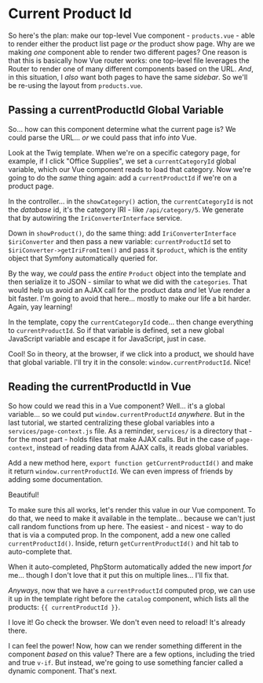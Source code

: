 # Current Product Id

So here's the plan: make our top-level Vue component - `products.vue` - able to
render either the product list page *or* the product show page. Why are we making
*one* component able to render two different pages? One reason is that this is
basically how Vue router works: one top-level file leverages the Router to render
one of many different components based on the URL. *And*, in this situation, I
*also* want both pages to have the same *sidebar*. So we'll be re-using the
layout from `products.vue`.

## Passing a currentProductId Global Variable

So... how can this component determine what the current page is? We could parse the
URL... *or* we could pass that info *into* Vue.

Look at the Twig template. When we're on a specific category page, for example,
if I click "Office Supplies", we set a `currentCategoryId` global variable, which
our Vue component reads to load that category. Now we're going to do the
*same* thing again: add a `currentProductId` if we're on a product page.

In the controller... in the `showCategory()` action, the `currentCategoryId` is
not the *database* id, it's the category IRI - like `/api/category/5`. We generate
that by autowiring the `IriConverterInterface` service.

Down in `showProduct()`, do the same thing: add
`IriConverterInterface $iriConverter` and then pass a new variable:
`currentProductId` set to `$iriConverter->getIriFromItem()` and pass it `$product`,
which is the entity object that Symfony automatically queried for.

By the way, we *could* pass the *entire* `Product` object into the template and
then serialize it to JSON - similar to what we did with the `categories`. That
would help us avoid an AJAX call for the product data *and* let Vue render a bit
faster. I'm going to avoid that here... mostly to make our life a bit harder. Again,
yay learning!

In the template, copy the `currentCategoryId` code... then change everything to
`currentProductId`. So if that variable is defined, set a new global JavaScript
variable and escape it for JavaScript, just in case.

Cool! So in theory, at the browser, if we click into a product, we should have that
global variable. I'll try it in the console: `window.currentProductId`. Nice!

## Reading the currentProductId in Vue

So how could we read this in a Vue component? Well... it's a global variable... so
we could put `window.currentProductId` *anywhere*. But in the last tutorial, we
started centralizing these global variables into a `services/page-context.js` file.
As a reminder, `services/` is a directory that - for the most part - holds files
that make AJAX calls. But in the case of `page-context`, instead of reading data
from AJAX calls, it reads global variables.

Add a new method here, `export function getCurrentProductId()` and make it return
`window.currentProductId`. We can even impress of friends by adding some documentation.

Beautiful!

To make sure this all works, let's render this value in our Vue component. To
do that, we need to make it available in the template... because we can't just call
random functions from up here. The easiest - and nicest - way to do that is via
a computed prop. In the component, add a new one called `currentProductId()`.
Inside, return `getCurrentProductId()` and hit tab to auto-complete that.

When it auto-completed, PhpStorm automatically added the new import *for* me...
though I don't love that it put this on multiple lines... I'll fix that.

*Anyways*, now that we have a `currentProductId` computed prop, we can use it up
in the template right before the `catalog` component, which lists all the products:
`{{ currentProductId }}`.

I love it! Go check the browser. We don't even need to reload! It's already there.

I can feel the power! Now, how can we render something different
in the component *based* on this value? There are a few options, including
the tried and true `v-if`. But instead, we're going to use something fancier called
a dynamic component. That's next.

